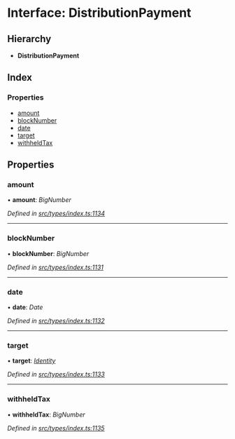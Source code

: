 # Interface: DistributionPayment

## Hierarchy

* **DistributionPayment**

## Index

### Properties

* [amount](distributionpayment.md#amount)
* [blockNumber](distributionpayment.md#blocknumber)
* [date](distributionpayment.md#date)
* [target](distributionpayment.md#target)
* [withheldTax](distributionpayment.md#withheldtax)

## Properties

###  amount

• **amount**: *BigNumber*

*Defined in [src/types/index.ts:1134](https://github.com/PolymathNetwork/polymesh-sdk/blob/2a4e4111/src/types/index.ts#L1134)*

___

###  blockNumber

• **blockNumber**: *BigNumber*

*Defined in [src/types/index.ts:1131](https://github.com/PolymathNetwork/polymesh-sdk/blob/2a4e4111/src/types/index.ts#L1131)*

___

###  date

• **date**: *Date*

*Defined in [src/types/index.ts:1132](https://github.com/PolymathNetwork/polymesh-sdk/blob/2a4e4111/src/types/index.ts#L1132)*

___

###  target

• **target**: *[Identity](../classes/identity.md)*

*Defined in [src/types/index.ts:1133](https://github.com/PolymathNetwork/polymesh-sdk/blob/2a4e4111/src/types/index.ts#L1133)*

___

###  withheldTax

• **withheldTax**: *BigNumber*

*Defined in [src/types/index.ts:1135](https://github.com/PolymathNetwork/polymesh-sdk/blob/2a4e4111/src/types/index.ts#L1135)*
